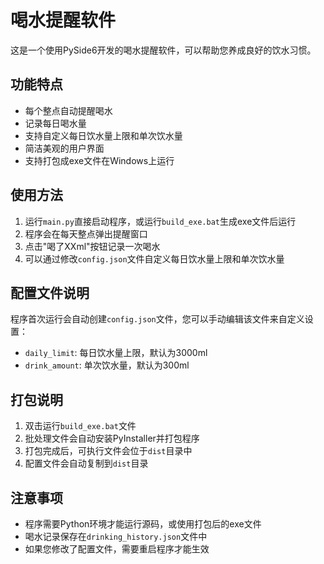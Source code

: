 # 喝水提醒软件

这是一个使用PySide6开发的喝水提醒软件，可以帮助您养成良好的饮水习惯。

## 功能特点
- 每个整点自动提醒喝水
- 记录每日喝水量
- 支持自定义每日饮水量上限和单次饮水量
- 简洁美观的用户界面
- 支持打包成exe文件在Windows上运行

## 使用方法
1. 运行`main.py`直接启动程序，或运行`build_exe.bat`生成exe文件后运行
2. 程序会在每天整点弹出提醒窗口
3. 点击"喝了XXml"按钮记录一次喝水
4. 可以通过修改`config.json`文件自定义每日饮水量上限和单次饮水量

## 配置文件说明
程序首次运行会自动创建`config.json`文件，您可以手动编辑该文件来自定义设置：
- `daily_limit`: 每日饮水量上限，默认为3000ml
- `drink_amount`: 单次饮水量，默认为300ml

## 打包说明
1. 双击运行`build_exe.bat`文件
2. 批处理文件会自动安装PyInstaller并打包程序
3. 打包完成后，可执行文件会位于`dist`目录中
4. 配置文件会自动复制到`dist`目录

## 注意事项
- 程序需要Python环境才能运行源码，或使用打包后的exe文件
- 喝水记录保存在`drinking_history.json`文件中
- 如果您修改了配置文件，需要重启程序才能生效